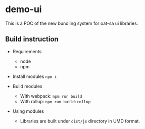 # demo-ui

This is a POC of the new bundling system for oat-sa ui libraries.

## Build instruction
- Requirements
    - node
    - npm

- Install modules
    `npm i`

- Build modules
    - With webpack: `npm run build`
    - With rollup: `npm run build:rollup`

- Using modules
    - Libraries are built under `dist/js` directory in UMD format.